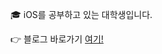 :mortar_board: iOS를 공부하고 있는 대학생입니다. 

:point_right: 블로그 바로가기 [여기!](https://velog.io/@youngking0914)

<!---
Youngking0914/Youngking0914 is a ✨ special ✨ repository because its `README.md` (this file) appears on your GitHub profile.
You can click the Preview link to take a look at your changes.
--->
